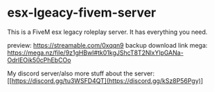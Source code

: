 # esx-lgeacy-fivem-server
This is a FiveM esx legacy roleplay server. It has everything you need.

preview: https://streamable.com/0xqqn9
backup download link mega: https://mega.nz/file/9z1gHBwI#tk01kgJShcT8T2NlxYlpGANa-OdrlEOik50cPhEbCOo

My discord server/also more stuff about the server: [[https://discord.gg/tu3WSFD4QT](https://discord.gg/kSz8P56Pgy)]

